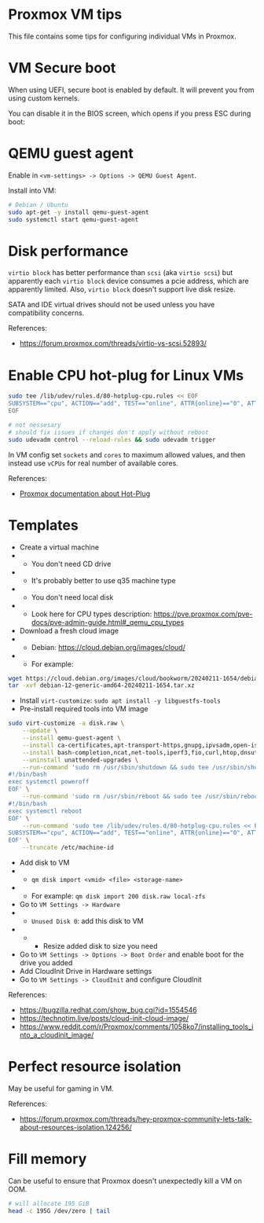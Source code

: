 
# Proxmox VM tips

This file contains some tips for configuring individual VMs in Proxmox.

# VM Secure boot

When using UEFI, secure boot is enabled by default.
It will prevent you from using custom kernels.

You can disable it in the BIOS screen, which opens if you press ESC during boot:

# QEMU guest agent

Enable in `<vm-settings> -> Options -> QEMU Guest Agent`.

Install into VM:
```bash
# Debian / Ubuntu
sudo apt-get -y install qemu-guest-agent
sudo systemctl start qemu-guest-agent
```

# Disk performance

`virtio block` has better performance than `scsi` (aka `virtio scsi`)
but apparently each `virtio block` device consumes a pcie address,
which are apparently limited.
Also, `virtio block` doesn't support live disk resize.

SATA and IDE virtual drives should not be used unless you have compatibility concerns.

References:
- https://forum.proxmox.com/threads/virtio-vs-scsi.52893/

# Enable CPU hot-plug for Linux VMs

```bash
sudo tee /lib/udev/rules.d/80-hotplug-cpu.rules << EOF
SUBSYSTEM=="cpu", ACTION=="add", TEST=="online", ATTR{online}=="0", ATTR{online}="1"
EOF

# not nessesary
# should fix issues if changes don't apply without reboot
sudo udevadm control --reload-rules && sudo udevadm trigger
```

In VM config set `sockets` and `cores` to maximum allowed values,
and then instead use `vCPUs` for real number of available cores.

References:
- [Proxmox documentation about Hot-Plug](https://pve.proxmox.com/wiki/Hotplug_(qemu_disk,nic,cpu,memory)#CPU_and_Memory_Hotplug)

# Templates

- Create a virtual machine
- - You don't need CD drive
- - It's probably better to use q35 machine type
- - You don't need local disk
- - Look here for CPU types description: https://pve.proxmox.com/pve-docs/pve-admin-guide.html#_qemu_cpu_types
- Download a fresh cloud image
- - Debian: https://cloud.debian.org/images/cloud/
- - For example:
```bash
wget https://cloud.debian.org/images/cloud/bookworm/20240211-1654/debian-12-generic-amd64-20240211-1654.tar.xz
tar -xvf debian-12-generic-amd64-20240211-1654.tar.xz
```
- Install `virt-customize`: `sudo apt install -y libguestfs-tools`
- Pre-install required tools into VM image
```bash
sudo virt-customize -a disk.raw \
    --update \
    --install qemu-guest-agent \
    --install ca-certificates,apt-transport-https,gnupg,ipvsadm,open-iscsi,nfs-common,cachefilesd \
    --install bash-completion,ncat,net-tools,iperf3,fio,curl,htop,dnsutils \
    --uninstall unattended-upgrades \
    --run-command 'sudo rm /usr/sbin/shutdown && sudo tee /usr/sbin/shutdown << EOF && sudo chmod 755 /usr/sbin/shutdown
#!/bin/bash
exec systemctl poweroff
EOF' \
    --run-command 'sudo rm /usr/sbin/reboot && sudo tee /usr/sbin/reboot << EOF && sudo chmod 755 /usr/sbin/reboot
#!/bin/bash
exec systemctl reboot
EOF' \
    --run-command 'sudo tee /lib/udev/rules.d/80-hotplug-cpu.rules << EOF
SUBSYSTEM=="cpu", ACTION=="add", TEST=="online", ATTR{online}=="0", ATTR{online}="1"
EOF' \
    --truncate /etc/machine-id
```
- Add disk to VM
- - `qm disk import <vmid> <file> <storage-name>`
- - For example: `qm disk import 200 disk.raw local-zfs`
- Go to `VM Settings -> Hardware`
- - `Unused Disk 0`: add this disk to VM
- - - Resize added disk to size you need
- Go to `VM Settings -> Options -> Boot Order` and enable boot for the drive you added
- Add CloudInit Drive in Hardware settings
- Go to `VM Settings -> CloudInit` and configure CloudInit

References:
- https://bugzilla.redhat.com/show_bug.cgi?id=1554546
- https://technotim.live/posts/cloud-init-cloud-image/
- https://www.reddit.com/r/Proxmox/comments/1058ko7/installing_tools_into_a_cloudinit_image/

# Perfect resource isolation

May be useful for gaming in VM.

References:
- https://forum.proxmox.com/threads/hey-proxmox-community-lets-talk-about-resources-isolation.124256/

# Fill memory

Can be useful to ensure that Proxmox doesn't unexpectedly kill a VM on OOM.

```bash
# will allocate 195 GiB
head -c 195G /dev/zero | tail
```
